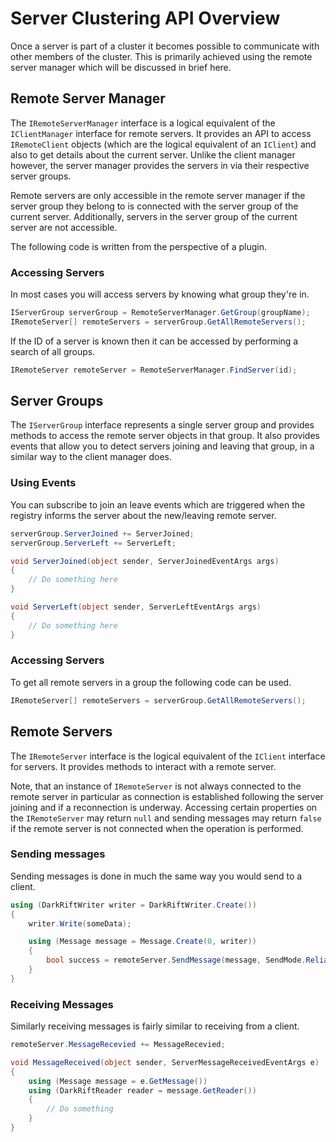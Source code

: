 # Server Clustering API Overview
Once a server is part of a cluster it becomes possible to communicate with other members of the cluster. This is primarily achieved using the remote server manager which will be discussed in brief here.

## Remote Server Manager
The `IRemoteServerManager` interface is a logical equivalent of the `IClientManager` interface for remote servers. It provides an API to access `IRemoteClient` objects (which are the logical equivalent of an `IClient`) and also to get details about the current server. Unlike the client manager however, the server manager provides the servers in via their respective server groups.

Remote servers are only accessible in the remote server manager if the server group they belong to is connected with the server group of the current server. Additionally, servers in the server group of the current server are not accessible.

The following code is written from the perspective of a plugin.

### Accessing Servers
In most cases you will access servers by knowing what group they're in.
```csharp
IServerGroup serverGroup = RemoteServerManager.GetGroup(groupName);
IRemoteServer[] remoteServers = serverGroup.GetAllRemoteServers();
```

If the ID of a server is known then it can be accessed by performing a search of all groups.
```csharp
IRemoteServer remoteServer = RemoteServerManager.FindServer(id);
```

## Server Groups
The `IServerGroup` interface represents a single server group and provides methods to access the remote server objects in that group. It also provides events that allow you to detect servers joining and leaving that group, in a similar way to the client manager does.

### Using Events
You can subscribe to join an leave events which are triggered when the registry informs the server about the new/leaving remote server.
```csharp
serverGroup.ServerJoined += ServerJoined;
serverGroup.ServerLeft += ServerLeft;

void ServerJoined(object sender, ServerJoinedEventArgs args)
{
    // Do something here
}

void ServerLeft(object sender, ServerLeftEventArgs args)
{
    // Do something here
}
```

### Accessing Servers
To get all remote servers in a group the following code can be used.
```csharp
IRemoteServer[] remoteServers = serverGroup.GetAllRemoteServers();
```

## Remote Servers
The `IRemoteServer` interface is the logical equivalent of the `IClient` interface for servers. It provides methods to interact with a remote server.

Note, that an instance of `IRemoteServer` is not always connected to the remote server in particular as connection is established following the server joining and if a reconnection is underway. Accessing certain properties on the `IRemoteServer` may return `null` and sending messages may return `false` if the remote server is not connected when the operation is performed.

### Sending messages
Sending messages is done in much the same way you would send to a client.
```csharp
using (DarkRiftWriter writer = DarkRiftWriter.Create())
{
    writer.Write(someData);

    using (Message message = Message.Create(0, writer))
    {
        bool success = remoteServer.SendMessage(message, SendMode.Reliable);
    }
}
```

### Receiving Messages
Similarly receiving messages is fairly similar to receiving from a client.
```csharp
remoteServer.MessageRecevied += MessageRecevied;

void MessageReceived(object sender, ServerMessageReceivedEventArgs e)
{
    using (Message message = e.GetMessage())
    using (DarkRiftReader reader = message.GetReader())
    {
        // Do something
    }
}
```
